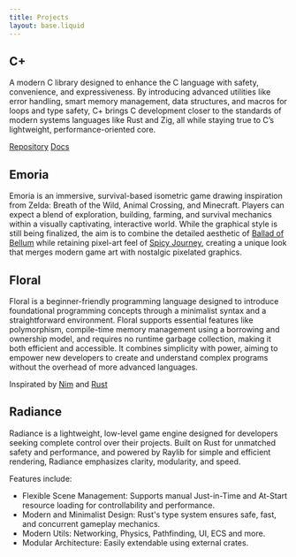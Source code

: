 ```yaml
---
title: Projects
layout: base.liquid
---
```


## C+
A modern C library designed to enhance the C language with safety, convenience, and expressiveness. By introducing advanced utilities like error handling, smart memory management, data structures, and macros for loops and type safety, C+ brings C development closer to the standards of modern systems languages like Rust and Zig, all while staying true to C’s lightweight, performance-oriented core.

<a target="_blank" href="https://github.com/ImSumire/Cp">Repository</a> <a href="/blog/c+/introduction">Docs</a>

## Emoria
Emoria is an immersive, survival-based isometric game drawing inspiration from Zelda: Breath of the Wild, Animal Crossing, and Minecraft. Players can expect a blend of exploration, building, farming, and survival mechanics within a visually captivating, interactive world. While the graphical style is still being finalized, the aim is to combine the detailed aesthetic of <a target="_blank" href="https://store.steampowered.com/app/3219390/The_Ballad_of_Bellum/">Ballad of Bellum</a> while retaining pixel-art feel of <a target="_blank" href="https://github.com/ImSumire/Spicy-Journey">Spicy Journey</a>, creating a unique look that merges modern game art with nostalgic pixelated graphics.

## Floral
Floral is a beginner-friendly programming language designed to introduce foundational programming concepts through a minimalist syntax and a straightforward environment. Floral supports essential features like polymorphism, compile-time memory management using a borrowing and ownership model, and requires no runtime garbage collection, making it both efficient and accessible. It combines simplicity with power, aiming to empower new developers to create and understand complex programs without the overhead of more advanced languages.

Inspirated by <a target="_blank" href="https://nim-lang.org/">Nim</a> and <a target="_blank" href="https://www.rust-lang.org/">Rust</a>

## Radiance
Radiance is a lightweight, low-level game engine designed for developers seeking complete control over their projects. Built on Rust for unmatched safety and performance, and powered by Raylib for simple and efficient rendering, Radiance emphasizes clarity, modularity, and speed.

Features include:
- Flexible Scene Management: Supports manual Just-in-Time and At-Start resource loading for controllability and performance.
- Modern and Minimalist Design: Rust's type system ensures safe, fast, and concurrent gameplay mechanics.
- Modern Utils: Networking, Physics, Pathfinding, UI, ECS and more.
- Modular Architecture: Easily extendable using external crates.
